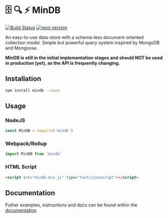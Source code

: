 # 🗄 🔍 ⚡️ MinDB
[![Build Status](https://travis-ci.org/varbrad/mindb.svg?branch=master)](https://travis-ci.org/varbrad/mindb)
[![npm version](https://badge.fury.io/js/mindb.svg)](https://badge.fury.io/js/mindb)

An easy-to-use data-store with a schema-less document-oriented collection model. Simple but powerful query system inspired by MongoDB and Mongoose.

__MinDB is still in the initial implementation stages and should NOT be used in production (yet), as the API is frequently changing.__


## Installation

````bash
npm install mindb --save
````

## Usage

### NodeJS
````javascript
const MinDB = require('mindb')
````

### Webpack/Rollup

````javascript
import MinDB from 'mindb'
````

### HTML Script

````html
<script src="mindb.min.js" type="text/javascript"></script>
````

## Documentation
Futher examples, instructions and docs can be found within the [documentation](./docs/MinDB.md)
